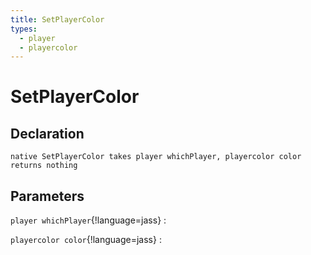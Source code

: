 ```yaml
---
title: SetPlayerColor
types:
  - player
  - playercolor
---
```


# SetPlayerColor

## Declaration

```jass
native SetPlayerColor takes player whichPlayer, playercolor color returns nothing
```

## Parameters
`player whichPlayer`{!language=jass}
: 

`playercolor color`{!language=jass}
: 
